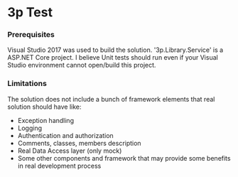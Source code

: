 # 3p Test

### Prerequisites
Visual Studio 2017 was used to build the solution.
'3p.Library.Service' is a ASP.NET Core project. I believe Unit tests should run even if your Visual Studio environment cannot open/build this project.

### Limitations
The solution does not include a bunch of framework elements that real solution should have like:
* Exception handling
* Logging
* Authentication and authorization
* Comments, classes, members description
* Real Data Access layer (only mock)
* Some other components and framework that may provide some benefits in real development process
